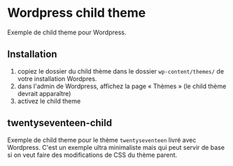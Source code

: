 # Wordpress child theme

Exemple de child theme pour Wordpress.

## Installation

1. copiez le dossier du child thème dans le dossier `wp-content/themes/` de votre installation Wordpres.
2. dans l'admin de Wordpress, affichez la page « Thèmes » (le child thème devrait apparaître)
3. activez le child theme

## twentyseventeen-child

Exemple de child theme pour le thème `twentyseventeen` livré avec Wordpress.
C'est un exemple ultra minimaliste mais qui peut servir de base si on veut faire des modifications de CSS du thème parent.

